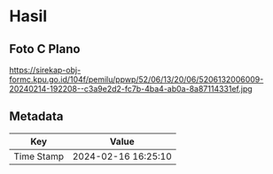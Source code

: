 # Hasil

## Foto C Plano

https://sirekap-obj-formc.kpu.go.id/104f/pemilu/ppwp/52/06/13/20/06/5206132006009-20240214-192208--c3a9e2d2-fc7b-4ba4-ab0a-8a87114331ef.jpg


## Metadata

| Key        | Value               |
| ---------- | ------------------- |
| Time Stamp | 2024-02-16 16:25:10 |




